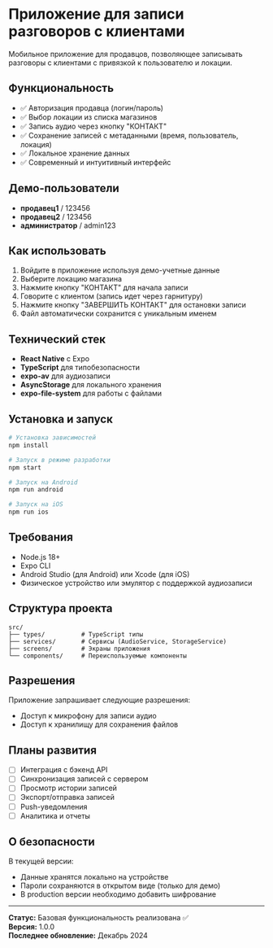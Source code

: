 # Приложение для записи разговоров с клиентами

Мобильное приложение для продавцов, позволяющее записывать разговоры с клиентами с привязкой к пользователю и локации.

## Функциональность

- ✅ Авторизация продавца (логин/пароль)
- ✅ Выбор локации из списка магазинов
- ✅ Запись аудио через кнопку "КОНТАКТ"
- ✅ Сохранение записей с метаданными (время, пользователь, локация)
- ✅ Локальное хранение данных
- ✅ Современный и интуитивный интерфейс

## Демо-пользователи

- **продавец1** / 123456
- **продавец2** / 123456  
- **администратор** / admin123

## Как использовать

1. Войдите в приложение используя демо-учетные данные
2. Выберите локацию магазина
3. Нажмите кнопку "КОНТАКТ" для начала записи
4. Говорите с клиентом (запись идет через гарнитуру)
5. Нажмите кнопку "ЗАВЕРШИТЬ КОНТАКТ" для остановки записи
6. Файл автоматически сохранится с уникальным именем

## Технический стек

- **React Native** с Expo
- **TypeScript** для типобезопасности
- **expo-av** для аудиозаписи
- **AsyncStorage** для локального хранения
- **expo-file-system** для работы с файлами

## Установка и запуск

```bash
# Установка зависимостей
npm install

# Запуск в режиме разработки
npm start

# Запуск на Android
npm run android

# Запуск на iOS
npm run ios
```

## Требования

- Node.js 18+
- Expo CLI
- Android Studio (для Android) или Xcode (для iOS)
- Физическое устройство или эмулятор с поддержкой аудиозаписи

## Структура проекта

```
src/
├── types/          # TypeScript типы
├── services/       # Сервисы (AudioService, StorageService)
├── screens/        # Экраны приложения
└── components/     # Переиспользуемые компоненты
```

## Разрешения

Приложение запрашивает следующие разрешения:
- Доступ к микрофону для записи аудио
- Доступ к хранилищу для сохранения файлов

## Планы развития

- [ ] Интеграция с бэкенд API
- [ ] Синхронизация записей с сервером
- [ ] Просмотр истории записей
- [ ] Экспорт/отправка записей
- [ ] Push-уведомления
- [ ] Аналитика и отчеты

## О безопасности

В текущей версии:
- Данные хранятся локально на устройстве
- Пароли сохраняются в открытом виде (только для демо)
- В production версии необходимо добавить шифрование

---

**Статус:** Базовая функциональность реализована ✅  
**Версия:** 1.0.0  
**Последнее обновление:** Декабрь 2024 